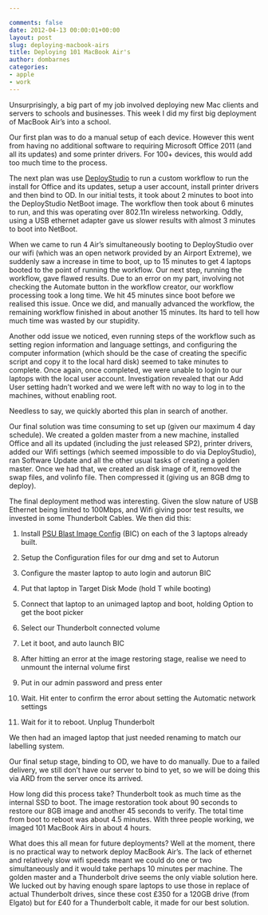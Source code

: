 ```yaml
---

comments: false
date: 2012-04-13 00:00:01+00:00
layout: post
slug: deploying-macbook-airs
title: Deploying 101 MacBook Air's
author: dombarnes
categories:
- apple
- work
---
```


Unsurprisingly, a big part of my job involved deploying new Mac clients and servers to schools and businesses. This week I did my first big deployment of MacBook Air’s into a school.

Our first plan was to do a manual setup of each device. However this went from having no additional software to requiring Microsoft Office 2011 (and all its updates) and some printer drivers. For 100+ devices, this would add too much time to the process.

The next plan was use [DeployStudio](http://www.deploystudio.com) to run a custom workflow to run the install for Office and its updates, setup a user account, install printer drivers and then bind to OD. In our initial tests, it took about 2 minutes to boot into the DeployStudio NetBoot image. The workflow then took about 6 minutes to run, and this was operating over 802.11n wireless networking. Oddly, using a USB ethernet adapter gave us slower results with almost 3 minutes to boot into NetBoot.

When we came to run 4 Air’s simultaneously booting to DeployStudio over our wifi (which was an open network provided by an Airport Extreme), we suddenly saw a increase in time to boot, up to 15 minutes to get 4 laptops booted to the point of running the workflow. Our next step, running the workflow, gave flawed results. Due to an error on my part, involving not checking the Automate button in the workflow creator, our workflow processing took a long time. We hit 45 minutes since boot before we realised this issue. Once we did, and manually advanced the workflow, the remaining workflow finished in about another 15 minutes. Its hard to tell how much time was wasted by our stupidity.

Another odd issue we noticed, even running steps of the workflow such as setting region information and language settings, and configuring the computer information (which should be the case of creating the specific script and copy it to the local hard disk) seemed to take minutes to complete. Once again, once completed, we were unable to login to our laptops with the local user account. Investigation revealed that our Add User setting hadn’t worked and we were left with no way to log in to the machines, without enabling root.

Needless to say, we quickly aborted this plan in search of another.

Our final solution was time consuming to set up (given our maximum 4 day schedule). We created a golden master from a new machine, installed Office and all its updated (including the just released SP2), printer drivers, added our Wifi settings (which seemed impossible to do via DeployStudio), ran Software Update and all the other usual tasks of creating a golden master. Once we had that, we created an disk image of it, removed the swap files, and volinfo file. Then compressed it (giving us an 8GB dmg to deploy).

The final deployment method was interesting. Given the slow nature of USB Ethernet being limited to 100Mbps, and Wifi giving poor test results, we invested in some Thunderbolt Cables. We then did this:   

1. Install [PSU Blast Image Config](http://clc.its.psu.edu/UnivServices/itadmins/mac/blastimageconfig) (BIC) on each of the 3 laptops already built.   

2. Setup the Configuration files for our dmg and set to Autorun   

3. Configure the master laptop to auto login and autorun BIC   

4. Put that laptop in Target Disk Mode (hold T while booting)   

5. Connect that laptop to an unimaged laptop and boot, holding Option to get the boot picker   

6. Select our Thunderbolt connected volume   

7. Let it boot, and auto launch BIC   

8. After hitting an error at the image restoring stage, realise we need to unmount the internal volume first   

9. Put in our admin password and press enter   

10. Wait. Hit enter to confirm the error about setting the Automatic network settings   

11. Wait for it to reboot. Unplug Thunderbolt  

We then had an imaged laptop that just needed renaming to match our labelling system.

Our final setup stage, binding to OD, we have to do manually. Due to a failed delivery, we still don’t have our server to bind to yet, so we will be doing this via ARD from the server once its arrived.

How long did this process take? Thunderbolt took as much time as the internal SSD to boot. The image restoration took about 90 seconds to restore our 8GB image and another 45 seconds to verify. The total time from boot to reboot was about 4.5 minutes. With three people working, we imaged 101 MacBook Airs in about 4 hours.

What does this all mean for future deployments? Well at the moment, there is no practical way to network deploy MacBook Air’s. The lack of ethernet and relatively slow wifi speeds meant we could do one or two simultaneously and it would take perhaps 10 minutes per machine.
The golden master and a Thunderbolt drive seems the only viable solution here. We lucked out by having enough spare laptops to use those in replace of actual Thunderbolt drives, since these cost £350 for a 120GB drive (from Elgato) but for £40 for a Thunderbolt cable, it made for our best solution.
